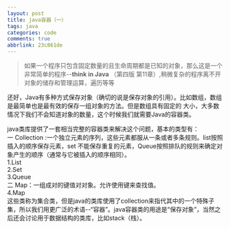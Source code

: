 ```yaml
---
layout: post
title: java容器（一）
tags: java
categories: code
comments: true
abbrlink: 23c861de
---
```

> 如果一个程序只包含固定数量的且生命周期都是已知的对象，那么这是一个非常简单的程序--**think in Java** （第四版 第11章）,稍微复杂的程序离不开对象的储存和管理运算，遍历等等  

还好，Java有多种方式保存对象（确切的说是保存对象的引用）。比如数组，数组是最简单也是最有效的保存一组对象的方法。但是数组具有固定的 大小，大多数情况下我们不会知道对象的数量，这个时候我们就需要Java的容器类。  

java类库提供了一套相当完整的容器类来解决这个问题，基本的类型有：  
一 Collection :一个独立元素的序列，这些元素都服从一条或者多条规则。list按照插入的顺序保存元素，set 不能保存重复的元素，Queue按照排队的规则来确定对象产生的顺序（通常与它被插入的顺序相同）。  
1.List  
2.Set  
3.Queue  
二 Map：一组成对的键值对对象。允许使用键来查找值。  
4.Map  
这些类称为集合类，但是java的类库使用了collection来指代其中的一个特殊子集，所以我们用更广泛的术语--“容器”。java容器类的用途是“保存对象”，当然之后还会讨论用于数据结构的类库，比如stack（栈）。  

